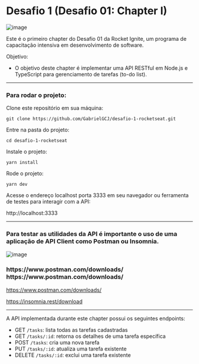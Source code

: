 # Desafio 1 (Desafio 01: Chapter I)

![image](https://user-images.githubusercontent.com/91347602/232902040-1eb12147-f163-4dd8-bf03-0d2cd96cefb7.png)

Este é o primeiro chapter do Desafio 01 da Rocket Ignite, um programa de capacitação intensiva em desenvolvimento de software.

Objetivo:

- O objetivo deste chapter é implementar uma API RESTful em Node.js e TypeScript para gerenciamento de tarefas (to-do list).

---

### Para rodar o projeto:

Clone este repositório em sua máquina:

`git clone https://github.com/GabrielGCJ/desafio-1-rocketseat.git`

Entre na pasta do projeto:

`cd desafio-1-rocketseat`

Instale o projeto:

`yarn install`

Rode o projeto:

`yarn dev`

Acesse o endereço localhost porta 3333 em seu navegador ou ferramenta de testes para interagir com a API:

http://localhost:3333

---

### Para testar as utilidades da API é importante o uso de uma aplicação de API Client como Postman ou Insomnia.

![image](https://user-images.githubusercontent.com/91347602/232907354-81bfa735-8b77-45b0-a624-9964122a11bc.png)

<h3 align-items: center>https://www.postman.com/downloads/    https://www.postman.com/downloads/</h3>

https://www.postman.com/downloads/

https://insomnia.rest/download

---

A API implementada durante este chapter possui os seguintes endpoints:

- GET `/tasks`: lista todas as tarefas cadastradas
- GET `/tasks/:id`: retorna os detalhes de uma tarefa específica
- POST `/tasks`: cria uma nova tarefa
- PUT `/tasks/:id`: atualiza uma tarefa existente
- DELETE `/tasks/:id`: exclui uma tarefa existente
